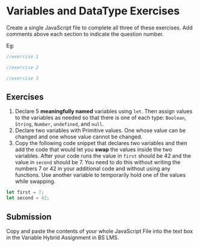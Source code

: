 # Variables and DataType Exercises

Create a single JavaScript file to complete all three of these exercises. Add comments above each section to indicate the question number.

Eg:

```js
//exercise 1

//exercise 2

//exercise 3
```

## Exercises

1. Declare 5 **meaningfully named** variables using `let`. Then assign values to the variables as needed so that there is one of each type: `Boolean`, `String`, `Number`, `undefined`, and `null`.
2. Declare two variables with Primitive values. One whose value can be changed and one whose value cannot be changed.
3. Copy the following code snippet that declares two variables and then add the code that would let you **swap** the values inside the two variables. After your code runs the value in `first` should be 42 and the value in `second` should be 7. You need to do this without writing the numbers 7 or 42 in your additional code and without using any functions. Use another variable to temporarily hold one of the values while swapping.

```js
let first = 7;
let second = 42;
```

## Submission

Copy and paste the contents of your whole JavaScript File into the text box in the Variable Hybrid Assignment in BS LMS.
